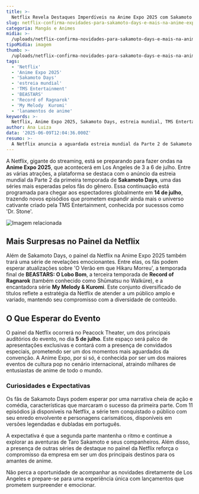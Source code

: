 ```yaml
---
title: >-
  Netflix Revela Destaques Imperdíveis na Anime Expo 2025 com Sakamoto Days e Mais
slug: netflix-confirma-novidades-para-sakamoto-days-e-mais-na-anime-expo-2025
categoria: Mangás e Animes
midia: >-
  /uploads/netflix-confirma-novidades-para-sakamoto-days-e-mais-na-anime-expo-2025-thumb.webp
tipoMidia: imagem
thumb: >-
  /uploads/netflix-confirma-novidades-para-sakamoto-days-e-mais-na-anime-expo-2025-thumb.webp
tags:
  - 'Netflix'
  - 'Anime Expo 2025'
  - 'Sakamoto Days'
  - 'estreia mundial'
  - 'TMS Entertainment'
  - 'BEASTARS'
  - 'Record of Ragnarok'
  - 'My Melody  Kuromi'
  - 'lanamentos de anime'
keywords: >-
  Netflix, Anime Expo 2025, Sakamoto Days, estreia mundial, TMS Entertainment, BEASTARS, Record of Ragnarok, My Melody & Kuromi, lançamentos de anime
author: Ana Luiza
data: '2025-06-09T12:04:36.000Z'
resumo: >-
  A Netflix anuncia a aguardada estreia mundial da Parte 2 de Sakamoto Days na Anime Expo 2025, prometendo surpresas para os fãs. O evento também trará novidades de outras séries populares, consolidando a presença do serviço de streaming no universo dos animes.
---
```


A Netflix, gigante do streaming, está se preparando para fazer ondas na **Anime Expo 2025**, que acontecerá em Los Angeles de 3 a 6 de julho. Entre as várias atrações, a plataforma se destaca com o anúncio da estreia mundial da Parte 2 da primeira temporada de **Sakamoto Days**, uma das séries mais esperadas pelos fãs do gênero. Essa continuação está programada para chegar aos espectadores globalmente em **14 de julho**, trazendo novos episódios que prometem expandir ainda mais o universo cativante criado pela TMS Entertainment, conhecida por sucessos como 'Dr. Stone'.

![Imagem relacionada](/uploads/netflix-confirma-novidades-para-sakamoto-days-e-mais-na-anime-expo-2025-0.webp)

## Mais Surpresas no Painel da Netflix
Além de Sakamoto Days, o painel da Netflix na Anime Expo 2025 também trará uma série de revelações emocionantes. Entre elas, os fãs podem esperar atualizações sobre 'O Verão em que Hikaru Morreu', a temporada final de **BEASTARS: O Lobo Bom**, a terceira temporada de **Record of Ragnarok** (também conhecido como Shūmatsu no Walküre), e a encantadora série **My Melody & Kuromi**. Este conjunto diversificado de títulos reflete a estratégia da Netflix de atender a um público amplo e variado, mantendo seu compromisso com a diversidade de conteúdo.

## O Que Esperar do Evento
O painel da Netflix ocorrerá no Peacock Theater, um dos principais auditórios do evento, no dia **5 de julho**. Este espaço será palco de apresentações exclusivas e contará com a presença de convidados especiais, prometendo ser um dos momentos mais aguardados da convenção. A Anime Expo, por si só, é conhecida por ser um dos maiores eventos de cultura pop no cenário internacional, atraindo milhares de entusiastas de anime de todo o mundo.

### Curiosidades e Expectativas
Os fãs de Sakamoto Days podem esperar por uma narrativa cheia de ação e comédia, características que marcaram o sucesso da primeira parte. Com 11 episódios já disponíveis na Netflix, a série tem conquistado o público com seu enredo envolvente e personagens carismáticos, disponíveis em versões legendadas e dubladas em português.

A expectativa é que a segunda parte mantenha o ritmo e continue a explorar as aventuras de Taro Sakamoto e seus companheiros. Além disso, a presença de outras séries de destaque no painel da Netflix reforça o compromisso da empresa em ser um dos principais destinos para os amantes de anime.

Não perca a oportunidade de acompanhar as novidades diretamente de Los Angeles e prepare-se para uma experiência única com lançamentos que prometem surpreender e emocionar.